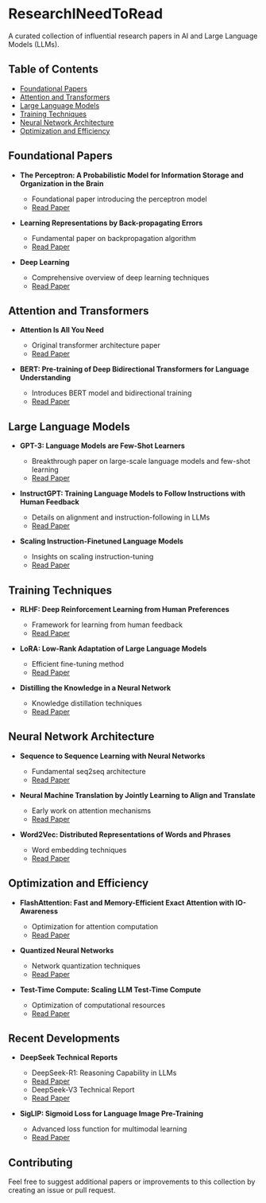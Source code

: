 # ResearchINeedToRead

A curated collection of influential research papers in AI and Large Language Models (LLMs).

## Table of Contents
- [Foundational Papers](#foundational-papers)
- [Attention and Transformers](#attention-and-transformers)
- [Large Language Models](#large-language-models)
- [Training Techniques](#training-techniques)
- [Neural Network Architecture](#neural-network-architecture)
- [Optimization and Efficiency](#optimization-and-efficiency)

## Foundational Papers
- **The Perceptron: A Probabilistic Model for Information Storage and Organization in the Brain**
  - Foundational paper introducing the perceptron model
  - [Read Paper](THE%20PERCEPTRON-%20A%20PROBABILISTIC%20MODEL%20FOR%20INFORMATION%20STORAGE%20AND%20ORGANIZATION%20IN%20THE%20BRAIN.pdf)

- **Learning Representations by Back-propagating Errors**
  - Fundamental paper on backpropagation algorithm
  - [Read Paper](%28Backprop%29%20Learning%20representations%20by%20back-propagating%20errors%20.pdf)

- **Deep Learning**
  - Comprehensive overview of deep learning techniques
  - [Read Paper](Deep%20learning.pdf)

## Attention and Transformers
- **Attention Is All You Need**
  - Original transformer architecture paper
  - [Read Paper](Attention%20Is%20All%20You%20Need.pdf)

- **BERT: Pre-training of Deep Bidirectional Transformers for Language Understanding**
  - Introduces BERT model and bidirectional training
  - [Read Paper](BERT-%20Pre-training%20of%20Deep%20Bidirectional%20Transformers%20for%20Language%20Understanding.pdf)

## Large Language Models
- **GPT-3: Language Models are Few-Shot Learners**
  - Breakthrough paper on large-scale language models and few-shot learning
  - [Read Paper](%28GPT-3%29%20Language%20Models%20are%20Few-Shot%20Learners.pdf)

- **InstructGPT: Training Language Models to Follow Instructions with Human Feedback**
  - Details on alignment and instruction-following in LLMs
  - [Read Paper](%28InstructGPT%29%20Training%20language%20models%20to%20follow%20instructions%20with%20human%20feedback.pdf)

- **Scaling Instruction-Finetuned Language Models**
  - Insights on scaling instruction-tuning
  - [Read Paper](Scaling%20Instruction-Finetuned%20Language%20Models.pdf)

## Training Techniques
- **RLHF: Deep Reinforcement Learning from Human Preferences**
  - Framework for learning from human feedback
  - [Read Paper](%28RLHF%29%20Deep%20Reinforcement%20Learning%20from%20Human%20Preferences.pdf)

- **LoRA: Low-Rank Adaptation of Large Language Models**
  - Efficient fine-tuning method
  - [Read Paper](LORA-%20LOW-RANK%20ADAPTATION%20OF%20LARGE%20LANGUAGE%20MODELS.pdf)

- **Distilling the Knowledge in a Neural Network**
  - Knowledge distillation techniques
  - [Read Paper](Distilling%20the%20Knowledge%20in%20a%20Neural%20Network.pdf)

## Neural Network Architecture
- **Sequence to Sequence Learning with Neural Networks**
  - Fundamental seq2seq architecture
  - [Read Paper](%28Seq-2-Seq%29%20Sequence%20to%20Sequence%20Learning%20with%20Neural%20Networks.pdf)

- **Neural Machine Translation by Jointly Learning to Align and Translate**
  - Early work on attention mechanisms
  - [Read Paper](NEURAL%20MACHINE%20TRANSLATION%20BY%20JOINTLY%20LEARNING%20TO%20ALIGN%20AND%20TRANSLATE.pdf)

- **Word2Vec: Distributed Representations of Words and Phrases**
  - Word embedding techniques
  - [Read Paper](%28Word-2-Vec%29%20Distributed%20Representations%20of%20Words%20and%20Phrases%20and%20their%20Compositionality.pdf)

## Optimization and Efficiency
- **FlashAttention: Fast and Memory-Efficient Exact Attention with IO-Awareness**
  - Optimization for attention computation
  - [Read Paper](FlashAttention-%20Fast%20and%20Memory-Efficient%20Exact%20Attention%20with%20IO-Awareness.pdf)

- **Quantized Neural Networks**
  - Network quantization techniques
  - [Read Paper](Quantized%20Neural%20Networks-%20Training%20Neural%20Networks%20with%20Low%20Precision%20Weights%20and%20Activations.pdf)

- **Test-Time Compute: Scaling LLM Test-Time Compute**
  - Optimization of computational resources
  - [Read Paper](%28Test-Time%20Compute%29%20Scaling%20LLM%20Test-Time%20Compute%20Optimally%20can%20be%20More%20Effective%20than%20Scaling%20Model%20Parameters.pdf)

## Recent Developments
- **DeepSeek Technical Reports**
  - DeepSeek-R1: Reasoning Capability in LLMs
  - [Read Paper](DeepSeek-R1-%20Incentivizing%20Reasoning%20Capability%20in%20LLMs%20via%20Reinforcement%20Learning.pdf)
  - DeepSeek-V3 Technical Report
  - [Read Paper](DeepSeek-V3%20Technical%20Report.pdf)

- **SigLIP: Sigmoid Loss for Language Image Pre-Training**
  - Advanced loss function for multimodal learning
  - [Read Paper](%28SigLIP%29%20Sigmoid%20Loss%20for%20Language%20Image%20Pre-Training.pdf)

## Contributing
Feel free to suggest additional papers or improvements to this collection by creating an issue or pull request.
